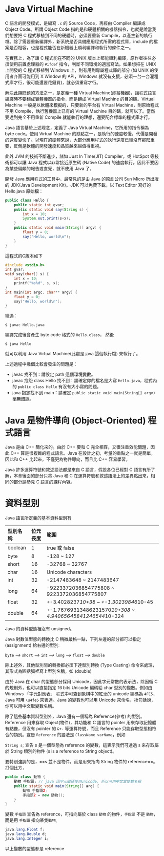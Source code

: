 # Java Virtual Machine

C 語言的開發模式，是編寫 `.c` 的 Source Code，再經由 Compiler 編譯成 Object Code。所謂 Object Code 指的是和硬體相關的機器指令，也就是說當我們想要把 C 程式移植到不同的硬體時，必須要重新 Compile，以產生新的執行檔。除了需要重新編譯外，新系統是否具備應用程式所需的程式庫，include 的檔案是否相容，也是程式能否在新機器上順利編譯和執行的條件之一。

在實務上，為了讓 C 程式能在不同的 UNIX 版本上都能順利編譯，原作者往往必須使用前置處理器的 `#ifdef` 指令，判斷不同環境的適當寫法。如果想把在 UNIX 上開發的 C 程式移植到 Windows 上，則有用到專屬程式庫的部分 (如 UNIX 的使用者介面可能用到 X Window 的 API，Windows 就沒有支援，必須一台一台灌程式庫才行，很可能還要花錢買)，就必須重寫才行。

解決此類問題的方法之一，是定義一種 Virtual Machine(虛擬機器)，讓程式語言編譯時不要翻成實體機器的指令，而是翻成 Virtual Machine 的目的碼。Virtual Machine 一般是以軟體來模擬的，只要新的平台有 Virtual Machine，則原始程式不用 Compile，執行舊機器上已有的 Virtual Machine 目的碼，就可以了。當然要達到完全不用重新 Compile 就能執行的理想，還要配合標準的程式庫才行。

Java 語言基於上述理念，定義了 Java Virtual Machine，它所用的指令稱為 byte code。使用 Virtual Machine 的缺點之一，是執行的速度較慢，代價是開發的速度變快了。以現在的硬體來說，大部分應用程式的執行速度已經沒有那麼重要，反倒是軟體的開發速度和品質越來越值得重視。

此外 JVM 的技術不斷進步，諸如 Just In Time(JIT) Compiler，或 HotSpot 等技術都可以讓 Java 程式以非常接近原生碼 (Native Code) 的速度執行。因此不要因為某些偏頗的報告或直覺，就不使用 Java 了。

開發 Java 應用程式的工具中，最常見的是由 Java 的原創公司 Sun Micro 所出版的 JDK(Java Development Kit)。JDK 可以免費下載。以 Text Editor 寫好的 Hello.java 原始檔：

```java
public class Hello {
    public static int gvar;
    public static void say(String s) {
        int x = 10;
        System.out.print(s+x);
    }
    public static void main(String[] argv) {
        float y = 0;
        say("Hello, world\n");
    }
}
```

這程式的C版本如下

```c
#include <stdio.h>
int gvar;
void say(char[] s) {
    int x = 10;
    printf("%s%d", s, x);
}
int main(int argc, char** argv) {
    float y = 0;
    say("Hello, world\n");
}
```

經過：

`$ javac Hello.java`

編譯完成後會產生 byte code 格式的 `Hello.class`， 然後

`$ java Hello`

就可以利用 Java Virtual Machine(此處是 java 這個執行檔) 來執行了。

上述過程中幾個比較會發生的問題是：

- javac 找不到：請設定 path 這個環境變數。
- javac 抱怨 class Hello 找不到：請確定你的檔名是大寫 `Hello.java`，程式內的 `public class Hello` 有沒有大小寫的問題。
- java 抱怨找不到 main：請確定 `public static void main(String[] argv)` 毫無錯誤。

# Java 是物件導向 (Object-Oriented) 程式語言

Java 是由 C++ 簡化來的。由於 C++ 要和 C 完全相容，又很注重效能問題，因此 C++ 算是很複雜的程式語言。Java 在設計之初，考量的重點之一就是簡單，因此和 C++ 比起來，不僅更為物件導向，而且比 C++ 容易學習。

Java 許多運算符號和敘述語法都是來自 C 語言，假設各位已經對 C 語言有所了解，本章後面的部分只將 Java 和 C 在運算符號和敘述語法上的差異點出來，相同的部分請參見 C 語言的課程內容。

# 資料型別

Java 語言所定義的基本資料型別有

| 型別名稱 | 位元長度 | 範圍 |
|:--- |:--- |:--- |
| boolean | 1 | true 或 false |
| byte | 8 | -128 ~ 127 |
| short | 16 | -32768 ~ 32767 |
| char | 16 | Unicode characters |
| int | 32 | -2147483648 ~ 2147483647 |
| long | 64 | -9223372036854775808 ~ 9223372036854775807 |
| float | 32 | +-3.4028237*10+38 ~ +-1.30239846*10-45 |
| double | 64 | +-1.76769313486231570*10+308 ~ 4.94065645841246544*10-324 |

Java 的資料型態裡沒有 unsigned。

Java 對數值型態的轉換比 C 稍微嚴格一點，下列左邊的部分都可以指定 (assignment) 給右邊的型別:

`byte` --> `short` --> `int` --> `long` --> `float` --> `double`

除上述外，其他型別間的轉換都必須下達型別轉換 (Type Casting) 命令來處理，其形式為圓括弧裡寫上型別名稱，如 (double)

由於 Java 在 char 的型態部分採用 Unicode，因此字元常數的表示法，除因循 C 的規則外，也可以直接指定 16 bits Unicode 編碼給 char 型別的變數。例如由 Windows 「字元對應表」 程式中可查到象棋中的紅車的 unicode 編碼為 `4FE5`，Java 可用 `\u4fe5` 來表達。Java 的變數也可以用 Unicode 來命名，換句話說，你可以用中文取變數名稱。

除了這些基本資料型別外，Java 還有一個稱為 Reference(參考) 的型別。Reference 用來存取 Object(物件)，其功能和 C 語言的 pointer 用來存取記憶體有點像，但沒有 pointer 的 `&+-` 等運算符號，而且 Reference 只能存取型態相符合的類別。宣告 `Reference` 的語法是 `ClassName varName`，例如

`String s`;
宣告 s 是一個型態為 reference 的變數，這表示我們可透過 s 來存取屬於 String 類別的物件 (s is a reference to String object)。

要特別強調的是，==s 並不是物件，而是用來指向 String 物件的 reference==。打個比方，

```java
public class 動物 {
    動物 手指頭; // java 因字元編碼使用unicode, 所以可用中文當變數名稱
    public static void main(String[] arg) {
        動物 手指頭2;
        手指頭2 = new 動物();
    }
}
```

變數 `手指頭` 宣告為 reference，可指向屬於 class `動物` 的物件，`手指頭` 不是 `動物`，而是用 `手指頭` 指向某隻`動物`。

```java
java.lang.Float f;
java.lang.Double d;
java.lang.Integer i;
```

以上變數的型態都是 reference
